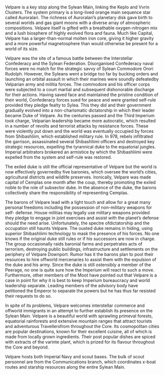 
Velpare is a key stop along the Sylean Main, linking the Keplo and Vvrin Clusters. The system primary is a long-lived orange main sequence star called Auroralari. The richness of Auroralari’s planetary disk gave birth to several worlds and gas giant moons with a diverse array of atmospheric compositions. Velpare itself is gifted with a breathable oxygen-nitrogen mix and a lush biosphere of highly evolved flora and fauna. Much like Capital, Velpare has a larger-than-normal molten iron core, giving it higher gravity and a more powerful magnetosphere than would otherwise be present for a world of its size.

Velpare was the site of a famous battle between the Interstellar Confederacy and the Sylean Federation. Disorganised Confederacy naval forces were no match for the strategic savvy of Sylean Commodore Orori Rudolph. However, the Syleans went a bridge too far by bucking orders and launching an orbital assault in which their marines were soundly defeatedby  Velparian army and militia forces. The commodore and his officer corps were subjected to a court martial and subsequent dishonorable discharge for their actions. Having saved face and maintained the pristine condition of their world, Confederacy forces sued for peace and were granted self-rule provided they pledge fealty to Sylea. This they did and their government gradually evolved into a non-charismatic dictatorship in which their leader became Duke of Velpare. As the centuries passed and the Third Imperium took charge, Velparian leadership became more autocratic, which resulted in a number of revolts and terrorist attacks by resistance forces. These were violently put down and the world was eventually occupied by forces from Shibashliim, which established military rule. In 978, rebels infiltrated the garrison, assassinated several Shibashliimi officers and destroyed key strategic resources, expelling the tyrannical duke to the equatorial jungles. Imperial arbitrators brokered an armistice by which the Shibashliimi were expelled from the system and self-rule was restored.

The exiled duke is still the official representative of Velpare but the world is now effectively governedby five baronies, which oversee the world’s cities, agricultural districts and wildlife preserves. Ironically, Velpare was made capital of Cemplas one month after the coup, thereby promoting the exiled noble to the role of subsector duke. In the absence of the duke, the barons collectively share the responsibility of representing Cemplas.

The barons of Velpare lead with a light touch and allow for a great many personal freedoms including the possession of non-military weapons for self- defense. House militias may legally use military weapons provided they pledge to engage in joint exercises and assist with the planet’s defense should the need arise. Unfortunately, the spectre ofdictatorship and  the occupation still haunts Velpare. The ousted duke remains in hiding, using superior Shibashliimi technology to mask the presence of his forces. No one knows if the original duke still rules or if his successors are now in charge. The group occasionally raids baronial farms and perpetrates acts of terrorism, destroying public buildings, infrastructure and settlements on the periphery of Velpare Downport. Rumor has it the barons plan to pool their resources to hire offworld mercenaries to assist them with the expulsion of the duke and his army. Since the duke is still ostensibly a member of the Peerage, no one is quite sure how the Imperium will react to such a move. Furthermore, other members of the Moot have pointed out that Velpare is a case in point for why it is best to keep Imperium bureaucracy and world leadership separate. Leading members of the advisory body have petitioned the Emperor to separate the powers but he has thus far resisted their requests to do so.

In spite of its problems, Velpare welcomes interstellar commerce and offworld immigrants in an attempt to further establish its presence on the Sylean Main. Velpare is a beautiful world with sprawling primeval forests, equatorial rainforests and extensive mountain ranges that attract tourists and adventurous Travellersfrom throughout the Core. Its cosmopolitan cities are popular destinations, known for their excellent cuisine, all of which is made from locally grown ingredients. Their post popular dishes are spiced with extracts of the varinte plant, which is prized for its flavour throughout the Core and beyond.

Velpare hosts both Imperial Navy and scout bases. The bulk of scout personnel are from the Communications branch, which coordinates x-boat routes and starship resources along the entire Sylean Main.
